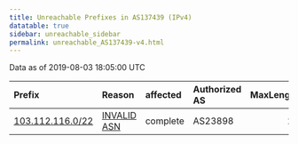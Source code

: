 ```yaml
---
title: Unreachable Prefixes in AS137439 (IPv4)
datatable: true
sidebar: unreachable_sidebar
permalink: unreachable_AS137439-v4.html
---
```


Data as of 2019-08-03 18:05:00 UTC


<div class="datatable-begin"></div>

| Prefix                                                     | Reason                                                                                                   | affected   | Authorized AS   |   MaxLength | Anchor                                       |   unreachable /24s |
|:-----------------------------------------------------------|:---------------------------------------------------------------------------------------------------------|:-----------|:----------------|------------:|:---------------------------------------------|-------------------:|
| [103.112.116.0/22](https://stat.ripe.net/103.112.116.0/22) | [INVALID ASN](https://rpki-validator.ripe.net/announcement-preview?asn=AS137439&prefix=103.112.116.0/22) | complete   | AS23898         |          22 | [APNIC](unreachable_APNIC_RPKI_Root-v4.html) |                  4 |

<div class="datatable-end"></div>
